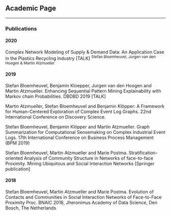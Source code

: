 ## Academic Page

---

### Publications 

#### 2020

Complex Network Modeling of Supply & Demand Data: An Application Case in the Plastics Recycling Industry [TALK]
<sup>Stefan Bloemheuvel, Jurgen van den Hoogen & Martin Atzmueller</sup>

#### 2019

Stefan Bloemheuvel, Benjamin Kloepper, Jurgen van den Hoogen and Martin Atzmueller. Enhancing Sequential Pattern Mining Explainability with Markov chain Probabilities. DBDBD 2019 [TALK]

Martin Atzmueller, Stefan Bloemheuvel and Benjamin Klöpper: A Framework for Human-Centered Exploration of Complex Event Log Graphs. 22nd International Conference on Discovery Science.

Stefan Bloemheuvel, Benjamin Klöpper and Martin Atzmueller. Graph Summarization for Computational Sensemaking on Complex Industrial Event Logs. 17th International Conference on Business Process Management (BPM 2019)

Stefan Bloemheuvel, Martin Atzmueller and Marie Postma. Stratification-oriented Analysis of Community Structure in Networks of face-to-face Proximity. Mining Ubiquitous and Social Interaction Networks [Springer publication]

#### 2018

Stefan Bloemheuvel, Martin Atzmueller and Marie Postma. Evolution of Contacts and Communities in Social Interaction Networks of Face-to-Face Proximity Proc. BNAIC 2018, Jheronimus Academy of Data Science, Den Bosch, The Netherlands


